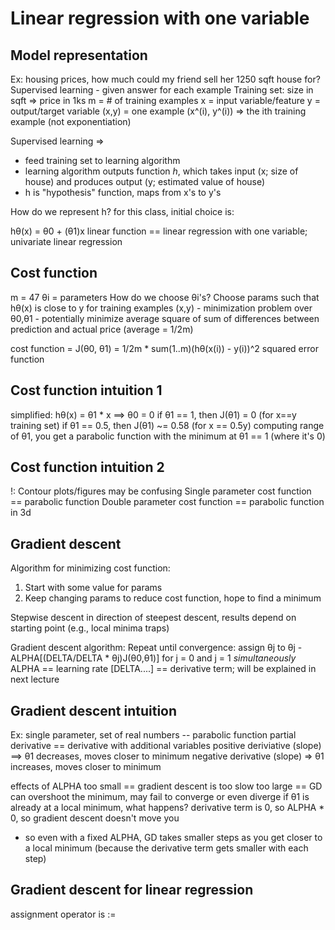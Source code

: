 # Linear regression with one variable

## Model representation
Ex: housing prices, how much could my friend sell her 1250 sqft house for?
Supervised learning - given answer for each example
Training set: size in sqft => price in 1ks
m = # of training examples
x = input variable/feature
y = output/target variable
(x,y) = one example
(x^(i), y^(i)) => the ith training example (not exponentiation)

Supervised learning => 
- feed training set to learning algorithm
- learning algorithm outputs function *h*, which takes input (x; size of house) and produces output (y; estimated value of house)
- h is "hypothesis" function, maps from x's to y's

How do we represent h? for this class, initial choice is:

hθ(x) = θ0 + (θ1)x
linear function
== linear regression with one variable; univariate linear regression

## Cost function
m = 47
θi = parameters
How do we choose θi's?
Choose params such that hθ(x) is close to y for training examples (x,y) - minimization problem over θ0,θ1 - potentially minimize average square of sum of differences between prediction and actual price (average = 1/2m)

cost function = J(θ0, θ1) = 1/2m * sum(1..m)(hθ(x(i)) - y(i))^2
squared error function

## Cost function intuition 1
simplified: hθ(x) = θ1 * x ==> θ0 = 0
if θ1 == 1, then J(θ1) = 0 (for x==y training set)
if θ1 == 0.5, then J(θ1) ~= 0.58 (for x == 0.5y)
computing range of θ1, you get a parabolic function with the minimum at θ1 == 1 (where it's 0)

## Cost function intuition 2
!: Contour plots/figures may be confusing
Single parameter cost function == parabolic function
Double parameter cost function == parabolic function in 3d

## Gradient descent
Algorithm for minimizing cost function: 
1. Start with some value for params
2. Keep changing params to reduce cost function, hope to find a minimum

Stepwise descent in direction of steepest descent, results depend on starting point (e.g., local minima traps)

Gradient descent algorithm:
Repeat until convergence: assign θj to θj - ALPHA[(DELTA/DELTA * θj)J(θ0,θ1)] for j = 0 and j = 1 *simultaneously*
ALPHA == learning rate
[DELTA....] == derivative term; will be explained in next lecture

## Gradient descent intuition
Ex: single parameter, set of real numbers -- parabolic function
partial derivative == derivative with additional variables
positive deriviative (slope) ==> θ1 decreases, moves closer to minimum
negative derivative (slope) => θ1 increases, moves closer to minimum

effects of ALPHA
too small == gradient descent is too slow
too large == GD can overshoot the minimum, may fail to converge or even diverge
if θ1 is already at a local minimum, what happens? derivative term is 0, so ALPHA * 0, so gradient descent doesn't move you
- so even with a fixed ALPHA, GD takes smaller steps as you get closer to a local minimum (because the derivative term gets smaller with each step)

## Gradient descent for linear regression


assignment operator is :=
